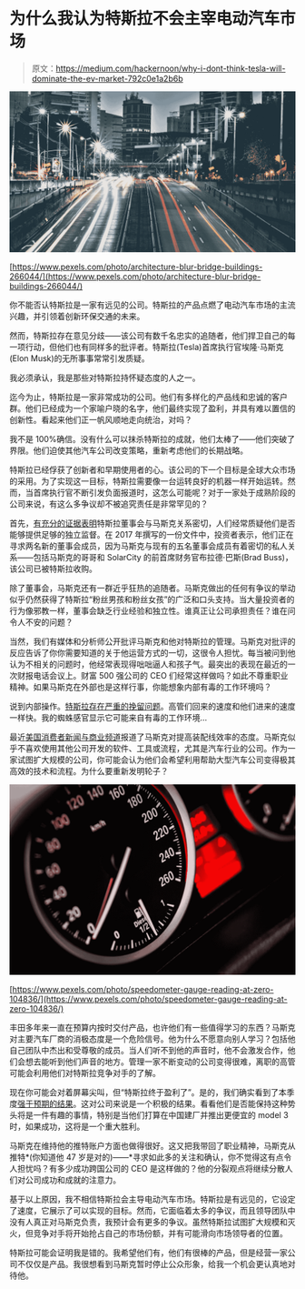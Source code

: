 # 为什么我认为特斯拉不会主宰电动汽车市场

> 原文：<https://medium.com/hackernoon/why-i-dont-think-tesla-will-dominate-the-ev-market-792c0e1a2b6b>

![](img/889048651ac95163b8e46bb5ee6957c9.png)

[https://www.pexels.com/photo/architecture-blur-bridge-buildings-266044/](https://www.pexels.com/photo/architecture-blur-bridge-buildings-266044/)

你不能否认特斯拉是一家有远见的公司。特斯拉的产品点燃了电动汽车市场的主流兴趣，并引领着创新环保交通的未来。

然而，特斯拉存在意见分歧——该公司有数千名忠实的追随者，他们捍卫自己的每一项行动，但他们也有同样多的批评者。特斯拉(Tesla)首席执行官埃隆·马斯克(Elon Musk)的无所事事常常引发质疑。

我必须承认，我是那些对特斯拉持怀疑态度的人之一。

迄今为止，特斯拉是一家非常成功的公司。他们有多样化的产品线和忠诚的客户群。他们已经成为一个家喻户晓的名字，他们最终实现了盈利，并具有难以置信的创新性。看起来他们正一帆风顺地走向统治，对吗？

我不是 100%确信。没有什么可以抹杀特斯拉的成就，他们太棒了——他们突破了界限。他们迫使其他汽车公司改变策略，重新考虑他们的长期战略。

特斯拉已经俘获了创新者和早期使用者的心。该公司的下一个目标是全球大众市场的采用。为了实现这一目标，特斯拉需要像一台运转良好的机器一样开始运转。然而，当首席执行官不断引发负面报道时，这怎么可能呢？对于一家处于成熟阶段的公司来说，有这么多争议却不被追究责任是非常罕见的？

首先，[有充分的证据表明](https://www.cbsnews.com/news/experts-say-tesla-board-may-have-too-many-ties-to-ceo-musk/)特斯拉董事会与马斯克关系密切，人们经常质疑他们是否能够提供足够的独立监督。在 2017 年撰写的一份文件中，投资者表示，他们正在寻求两名新的董事会成员，因为马斯克与现有的五名董事会成员有着密切的私人关系——包括马斯克的哥哥和 SolarCity 的前首席财务官布拉德·巴斯(Brad Buss)，该公司已被特斯拉收购。

除了董事会，马斯克还有一群近乎狂热的追随者。马斯克做出的任何有争议的举动似乎仍然获得了特斯拉“粉丝男孩和粉丝女孩”的广泛和口头支持。当大量投资者的行为像邪教一样，董事会缺乏行业经验和独立性。谁真正让公司承担责任？谁在问令人不安的问题？

当然，我们有媒体和分析师公开批评马斯克和他对特斯拉的管理。马斯克对批评的反应告诉了你你需要知道的关于他运营方式的一切，这很令人担忧。每当被问到他认为不相关的问题时，他经常表现得咄咄逼人和孩子气。最突出的表现在最近的一次财报电话会议上。财富 500 强公司的 CEO 们经常这样做吗？如此不尊重职业精神。如果马斯克在外部也是这样行事，你能想象内部有毒的工作环境吗？

说到内部操作。[特斯拉存在严重的挽留问题](https://www.bloomberg.com/news/articles/2018-09-07/tesla-chief-accounting-officer-leaves-citing-level-of-scrutiny)。高管们回来的速度和他们进来的速度一样快。我的蜘蛛感官显示它可能来自有毒的工作环境…

最近[美国消费者新闻与商业频道](https://www.cnbc.com/2018/10/19/tesla-ceo-elon-musk-extreme-micro-manager.html)报道了马斯克对提高装配线效率的态度。马斯克似乎不喜欢使用其他公司开发的软件、工具或流程，尤其是汽车行业的公司。作为一家试图扩大规模的公司，你可能会认为他们会希望利用帮助大型汽车公司变得极其高效的技术和流程。为什么要重新发明轮子？

![](img/0e5096128435658105acd239d876b4af.png)

[https://www.pexels.com/photo/speedometer-gauge-reading-at-zero-104836/](https://www.pexels.com/photo/speedometer-gauge-reading-at-zero-104836/)

丰田多年来一直在预算内按时交付产品，也许他们有一些值得学习的东西？马斯克对主要汽车厂商的消极态度是一个危险信号。他为什么不愿意向别人学习？包括他自己团队中杰出和受尊敬的成员。当人们听不到他的声音时，他不会激发合作，他们会想去能听到他们声音的地方。管理一家不断变动的公司变得很难，离职的高管可能会利用他们对特斯拉竞争对手的了解。

现在你可能会对着屏幕尖叫，但“特斯拉终于盈利了”。是的，我们确实看到了本季度[强于预期的结果](http://ir.tesla.com/events-and-presentations)。这对公司来说是一个积极的结果。看看他们是否能保持这种势头将是一件有趣的事情，特别是当他们打算在中国建厂并推出更便宜的 model 3 时，如果成功，这将是一个重大胜利。

马斯克在维持他的推特账户方面也做得很好。这又把我带回了职业精神，马斯克从推特*(你知道他 47 岁是对的)——*寻求如此多的关注和确认，你不觉得这有点令人担忧吗？有多少成功跨国公司的 CEO 是这样做的？他的分裂观点将继续分散人们对公司成功和成就的注意力。

基于以上原因，我不相信特斯拉会主导电动汽车市场。特斯拉是有远见的，它设定了速度，它展示了可以实现的目标。然而，它面临着太多的争议，而且领导团队中没有人真正对马斯克负责，我预计会有更多的争议。虽然特斯拉试图扩大规模和灭火，但竞争对手将开始抢占自己的市场份额，并有可能滑向市场领导者的位置。

特斯拉可能会证明我是错的。我希望他们有，他们有很棒的产品，但是经营一家公司不仅仅是产品。我很想看到马斯克暂时停止公众形象，给我一个机会更认真地对待他。